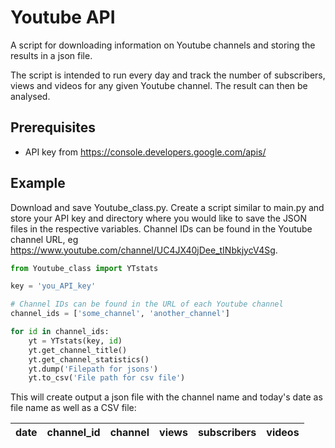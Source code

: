 # Youtube API

A script for downloading information on Youtube channels and storing the results in a json file.

The script is intended to run every day and track the number of subscribers, views and videos for any given Youtube channel. The result can then be analysed.

## Prerequisites

* API key from https://console.developers.google.com/apis/

## Example

Download and save Youtube_class.py. Create a script similar to main.py and store your API key and directory where you would like to save the JSON files in the respective variables.
Channel IDs can be found in the Youtube channel URL, eg https://www.youtube.com/channel/UC4JX40jDee_tINbkjycV4Sg.

```python
from Youtube_class import YTstats

key = 'you_API_key'

# Channel IDs can be found in the URL of each Youtube channel
channel_ids = ['some_channel', 'another_channel']

for id in channel_ids:
    yt = YTstats(key, id)
    yt.get_channel_title()
    yt.get_channel_statistics()
    yt.dump('Filepath for jsons')
    yt.to_csv('File path for csv file')   
```
        
This will create output a json file with the channel name and today's date as file name as well as a CSV file:

| date | channel_id | channel | views | subscribers | videos |
| --- | --- | --- | --- | --- | --- |
